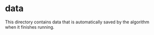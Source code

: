 # data

This directory contains data that is automatically saved by the algorithm
when it finishes running.
